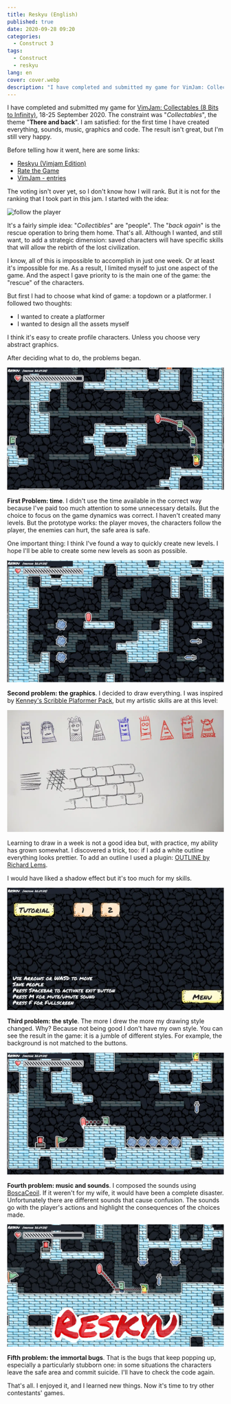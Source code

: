 ```yaml
---
title: Reskyu (English)
published: true
date: 2020-09-28 09:20
categories:
  - Construct 3
tags:
  - Construct
  - reskyu
lang: en
cover: cover.webp
description: "I have completed and submitted my game for VimJam: Collectables (8 Bits to Infinity), 18-25 September 2020. The constraint was \"Collectables\", the theme \"There and back\". I am satisfied: for the first time I have created everything, sounds, music, graphics and code. The result isn't great, but I'm still very happy."
---
```


I have completed and submitted my game for [VimJam: Collectables (8 Bits to Infinity)](https://itch.io/jam/vimjam), 18-25 September 2020. The constraint was "_Collectables_", the theme "**There and back**". I am satisfied: for the first time I have created everything, sounds, music, graphics and code. The result isn't great, but I'm still very happy.

Before telling how it went, here are some links:

  - [Reskyu (Vimjam Edition)](https://el3um4s.itch.io/reskyu-vimjam-edition)
  - [Rate the Game](https://itch.io/jam/vimjam/rate/768009)
  - [VimJam - entries](https://itch.io/jam/vimjam/entries)

The voting isn't over yet, so I don't know how I will rank. But it is not for the ranking that I took part in this jam. I started with the idea:

![follow the player](https://raw.githubusercontent.com/el3um4s/strani-anelli-blog/master/_posts/2020/2020-09-26-reskyu-vimjam-edition/the-idea.gif)

It's a fairly simple idea: "_Collectibles_" are "people". The "_back again_" is the rescue operation to bring them home. That's all. Although I wanted, and still want, to add a strategic dimension: saved characters will have specific skills that will allow the rebirth of the lost civilization.

I know, all of this is impossible to accomplish in just one week. Or at least it's impossible for me. As a result, I limited myself to just one aspect of the game. And the aspect I gave priority to is the main one of the game: the "rescue" of the characters.

But first I had to choose what kind of game: a topdown or a platformer. I followed two thoughts:

  - I wanted to create a platformer
  - I wanted to design all the assets myself

I think it's easy to create profile characters. Unless you choose very abstract graphics.

After deciding what to do, the problems began.

![Immagine](./reskyu-01.webp)

**First Problem: time**. I didn't use the time available in the correct way because I've paid too much attention to some unnecessary details. But the choice to focus on the game dynamics was correct. I haven't created many levels. But the prototype works: the player moves, the characters follow the player, the enemies can hurt, the safe area is safe.

One important thing: I think I've found a way to quickly create new levels. I hope I'll be able to create some new levels as soon as possible.

![Immagine](./reskyu-02.webp)

**Second problem: the graphics**. I decided to draw everything. I was inspired by [Kenney's Scribble Plaformer Pack](https://www.kenney.nl/assets/scribble-platformer), but my artistic skills are at this level:

![Immagine](./disegno-a-mano.webp)

Learning to draw in a week is not a good idea but, with practice, my ability has grown somewhat. I discovered a trick, too: if I add a white outline everything looks prettier. To add an outline I used a plugin: [OUTLINE by Richard Lems](https://www.construct.net/en/make-games/addons/265/outline).

I would have liked a shadow effect but it's too much for my skills.

![Immagine](./reskyu-04.webp)

**Third problem: the style**. The more I drew the more my drawing style changed. Why? Because not being good I don't have my own style. You can see the result in the game: it is a jumble of different styles. For example, the background is not matched to the buttons.

![Immagine](./reskyu-03.webp)

**Fourth problem: music and sounds**. I composed the sounds using [BoscaCeoil](https://boscaceoil.net/). If it weren't for my wife, it would have been a complete disaster. Unfortunately there are different sounds that cause confusion. The sounds go with the player's actions and highlight the consequences of the choices made.

![Immagine](./reskyu-copertina.webp)

**Fifth problem: the immortal bugs**. That is the bugs that keep popping up, especially a particularly stubborn one: in some situations the characters leave the safe area and commit suicide. I'll have to check the code again.

That's all. I enjoyed it, and I learned new things. Now it's time to try other contestants' games.
